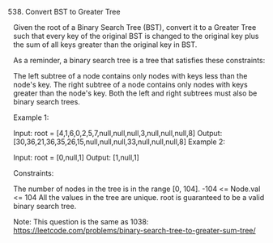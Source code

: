 538. Convert BST to Greater Tree


Given the root of a Binary Search Tree (BST), convert it to a Greater Tree such that every key of the original BST is changed to the original key plus the sum of all keys greater than the original key in BST.

As a reminder, a binary search tree is a tree that satisfies these constraints:

The left subtree of a node contains only nodes with keys less than the node's key.
The right subtree of a node contains only nodes with keys greater than the node's key.
Both the left and right subtrees must also be binary search trees.
 

Example 1:


Input: root = [4,1,6,0,2,5,7,null,null,null,3,null,null,null,8]
Output: [30,36,21,36,35,26,15,null,null,null,33,null,null,null,8]
Example 2:

Input: root = [0,null,1]
Output: [1,null,1]
 

Constraints:

The number of nodes in the tree is in the range [0, 104].
-104 <= Node.val <= 104
All the values in the tree are unique.
root is guaranteed to be a valid binary search tree.
 

Note: This question is the same as 1038: https://leetcode.com/problems/binary-search-tree-to-greater-sum-tree/
